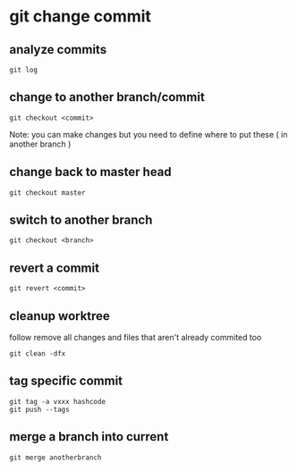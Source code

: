 # git change commit

## analyze commits

```
git log
```

## change to another branch/commit

```
git checkout <commit>
```

Note: you can make changes but you need to define where to put these ( in another branch )

## change back to master head

```
git checkout master
```

## switch to another branch

```
git checkout <branch>
```

## revert a commit

```
git revert <commit>
```

## cleanup worktree

follow remove all changes and files that aren't already commited too

```
git clean -dfx
```

## tag specific commit

```
git tag -a vxxx hashcode
git push --tags
```

## merge a branch into current

```
git merge anotherbranch
```
